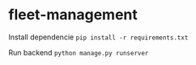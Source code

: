 # fleet-management

Install dependencie
`pip install -r requirements.txt`

Run backend
`python manage.py runserver`
